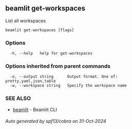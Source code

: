 ## beamlit get-workspaces

List all workspaces

```
beamlit get-workspaces [flags]
```

### Options

```
  -h, --help   help for get-workspaces
```

### Options inherited from parent commands

```
  -o, --output string      Output format. One of: pretty,yaml,json,table
  -w, --workspace string   Specify the workspace name
```

### SEE ALSO

* [beamlit](beamlit.md)	 - Beamlit CLI

###### Auto generated by spf13/cobra on 31-Oct-2024
